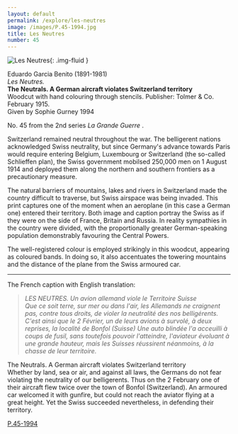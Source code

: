 ```yaml
---
layout: default
permalink: /explore/les-neutres
image: /images/P.45-1994.jpg
title: Les Neutres
number: 45
---
```


![Les Neutres]({{site.baseurl}}/images/P.45-1994.jpg){: .img-fluid }

Eduardo Garcia Benito (1891-1981)  
_Les Neutres._  
**The Neutrals. A German aircraft violates Switzerland territory**  
Woodcut with hand colouring through stencils. Publisher: Tolmer & Co. February 1915.  
Given by Sophie Gurney 1994  

No. 45 from the 2nd series _La Grande Guerre_ .

Switzerland remained neutral throughout the war. The belligerent nations acknowledged Swiss neutrality, but since Germany's advance towards Paris would require entering Belgium, Luxembourg or Switzerland (the so-called Schlieffen plan), the Swiss government mobilsed 250,000 men on 1 August 1914 and deployed them along the northern and southern frontiers as a precautionary measure.

The natural barriers of mountains, lakes and rivers in Switzerland made the country difficult to traverse, but Swiss airspace was being invaded. This print captures one of the moment when an aeroplane (in this case a German one) entered their territory. Both image and caption portray the Swiss as if they were on the side of France, Britain and Russia. In reality sympathies in the country were divided, with the proportionally greater German-speaking population demonstrably favouring the Central Powers.

The well-registered colour is employed strikingly in this woodcut, appearing as coloured bands. In doing so, it also accentuates the towering mountains and the distance of the plane from the Swiss armoured car.

* * *

The French caption with English translation:

> _LES NEUTRES. Un avion allemand viole le Territoire Suisse  
Que ce soit terre, sur mer ou dans l'air, les Allemands ne craignent pas, contre tous droits, de violer la neutralité des nos belligérents. C'est ainsi que le 2 Février, un de leurs avions à survolé, à deux reprises, la localité de Bonfol (Suisse) Une auto blindée l'a acceuilli à coups de fusil, sans toutefois pouvoir l'atteindre, l'aviateur évoluant à une grande hauteur, mais les Suisses réussirent néanmoins, à la chasse de leur territoire._

The Neutrals. A German aircraft violates Switzerland territory  
Whether by land, sea or air, and against all laws, the Germans do not fear violating the neutrality of our belligerents. Thus on the 2 February one of their aircraft flew twice over the town of Bonfol (Switzerland). An armoured car welcomed it with gunfire, but could not reach the aviator flying at a great height. Yet the Swiss succeeded nevertheless, in defending their territory.

[P.45-1994]({{site.collection_url}}id/object/198917)
